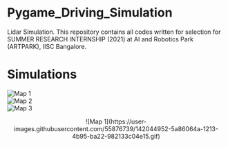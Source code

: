 # Pygame_Driving_Simulation
Lidar Simulation. This repository contains all codes written for selection for SUMMER RESEARCH INTERNSHIP (2021) at AI and Robotics Park (ARTPARK), IISC Bangalore. 

# Simulations 

![Map 1](https://user-images.githubusercontent.com/55876739/142044952-5a86064a-1213-4b95-ba22-982133c04e15.gif)  
![Map 2](https://user-images.githubusercontent.com/55876739/142045077-beb29da9-e983-406b-8279-c6e57df1d580.gif)  
![Map 3](https://user-images.githubusercontent.com/55876739/142045155-155738a9-f95c-450f-99cb-b889a14ace14.gif)  

<p align="center">
![Map 1](https://user-images.githubusercontent.com/55876739/142044952-5a86064a-1213-4b95-ba22-982133c04e15.gif)  
</p>
